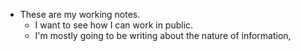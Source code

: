- These are my working notes.
	- I want to see how I can work in public.
	- I'm mostly going to be writing about the nature of information,